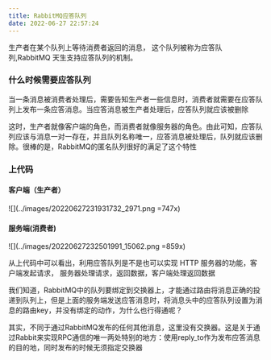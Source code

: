 ```yaml
---
title: RabbitMQ应答队列
date: 2022-06-27 22:57:24
---
```


生产者在某个队列上等待消费者返回的消息， 这个队列被称为应答队列,RabbitMQ 天生支持应答队列的机制。

### 什么时候需要应答队列
当一条消息被消费者处理后，需要告知生产者一些信息时，消费者就需要在应答队列上发布一条应答消息。当应答消息被生产者处理后，应答队列就应该被删除

这时，生产者就像客户端的角色，而消费者就像服务器的角色。由此可知，应答队列应该与消息一对一存在，并且队列名称唯一，应答消息被处理后，队列就应该删除。很棒的是，RabbitMQ的匿名队列很好的满足了这个特性

### 上代码


#### 客户端（生产者）
![](../images/20220627231931732_2971.png =747x)



#### 服务端(消费者)

![](../images/20220627232501991_15062.png =859x)

从上代码中可以看出，利用应答队列是不是也可以实现 HTTP 服务器的功能，客户端发起请求， 服务器处理请求，返回数据，客户端处理返回数据

我们知道，RabbitMQ中的队列要绑定到交换器上，才能通过路由将消息正确的投递到队列上，但是上面的服务端发送应答消息时，将消息头中的应答队列设置为消息的路由key，并没有绑定的动作，为什么也行得通呢？

其实，不同于通过RabbitMQ发布的任何其他消息，这里没有交换器。这是关于通过Rabbit来实现RPC通信的唯一两处特别的地方：使用reply_to作为发布应答消息的目的地，同时发布的时候无须指定交换器